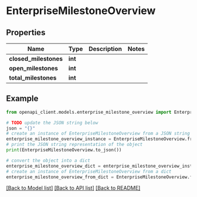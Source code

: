 # EnterpriseMilestoneOverview


## Properties

Name | Type | Description | Notes
------------ | ------------- | ------------- | -------------
**closed_milestones** | **int** |  | 
**open_milestones** | **int** |  | 
**total_milestones** | **int** |  | 

## Example

```python
from openapi_client.models.enterprise_milestone_overview import EnterpriseMilestoneOverview

# TODO update the JSON string below
json = "{}"
# create an instance of EnterpriseMilestoneOverview from a JSON string
enterprise_milestone_overview_instance = EnterpriseMilestoneOverview.from_json(json)
# print the JSON string representation of the object
print(EnterpriseMilestoneOverview.to_json())

# convert the object into a dict
enterprise_milestone_overview_dict = enterprise_milestone_overview_instance.to_dict()
# create an instance of EnterpriseMilestoneOverview from a dict
enterprise_milestone_overview_from_dict = EnterpriseMilestoneOverview.from_dict(enterprise_milestone_overview_dict)
```
[[Back to Model list]](../README.md#documentation-for-models) [[Back to API list]](../README.md#documentation-for-api-endpoints) [[Back to README]](../README.md)


